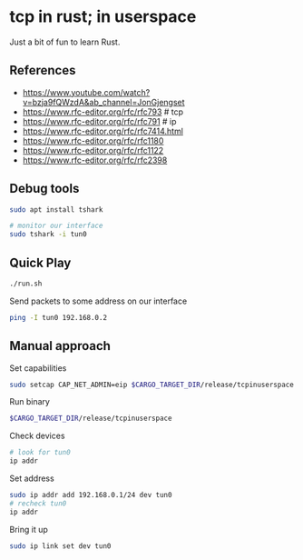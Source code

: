 tcp in rust; in userspace
=========================

Just a bit of fun to learn Rust.

References
----------

 - https://www.youtube.com/watch?v=bzja9fQWzdA&ab_channel=JonGjengset
 - https://www.rfc-editor.org/rfc/rfc793  # tcp
 - https://www.rfc-editor.org/rfc/rfc791  # ip
 - https://www.rfc-editor.org/rfc/rfc7414.html
 - https://www.rfc-editor.org/rfc/rfc1180
 - https://www.rfc-editor.org/rfc/rfc1122
 - https://www.rfc-editor.org/rfc/rfc2398

Debug tools
-----------

```sh
sudo apt install tshark

# monitor our interface
sudo tshark -i tun0
```

Quick Play
----------

```sh
./run.sh
```

Send packets to some address on our interface

```sh
ping -I tun0 192.168.0.2
```

Manual approach
---------------

Set capabilities

```sh
sudo setcap CAP_NET_ADMIN=eip $CARGO_TARGET_DIR/release/tcpinuserspace
```

Run binary

```sh
$CARGO_TARGET_DIR/release/tcpinuserspace
```

Check devices

```sh
# look for tun0
ip addr
```

Set address

```sh
sudo ip addr add 192.168.0.1/24 dev tun0
# recheck tun0
ip addr
```

Bring it up

```sh
sudo ip link set dev tun0
```
